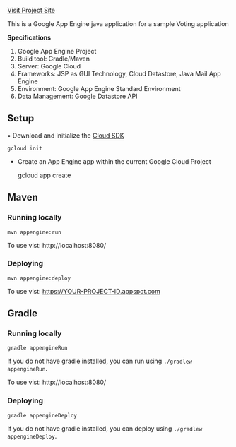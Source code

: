 [Visit Project Site](https://voting-system-228917.appspot.com/)

This is a Google App Engine java application for a sample Voting application

**Specifications**

1.  Google App Engine Project
2.  Build tool: Gradle/Maven
3.  Server: Google Cloud
4.  Frameworks: JSP as GUI Technology, Cloud Datastore, Java Mail App Engine
5.  Environment: Google App Engine Standard Environment
6.  Data Management: Google Datastore API

## Setup

• Download and initialize the [Cloud SDK](https://cloud.google.com/sdk/)

    gcloud init

* Create an App Engine app within the current Google Cloud Project

    gcloud app create

## Maven
### Running locally

    mvn appengine:run

To use vist: http://localhost:8080/

### Deploying

    mvn appengine:deploy

To use vist:  https://YOUR-PROJECT-ID.appspot.com

## Gradle
### Running locally

    gradle appengineRun

If you do not have gradle installed, you can run using `./gradlew appengineRun`.

To use vist: http://localhost:8080/

### Deploying

    gradle appengineDeploy

If you do not have gradle installed, you can deploy using `./gradlew appengineDeploy`.
